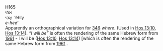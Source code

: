 <body>
  <p>H165<br>  אהי  <br> אֱהִי  ‎  ‘ĕhı̂y  <br><i>e-hee‘ </i><br>Apparently an orthographical variation for <a href="h0346.htm">346</a>  <i>where</i>. (Used in <a href="hos013.htm#010">Hos 13:10</a>, <a href="hos013.htm#014">Hos 13:14</a>). <i>“I</i> <i>will</i> <i>be”</i> is often the rendering of the same Hebrew form from <a href="h1961.htm">1961</a>  - I will be (<a href="hos013.htm#010">Hos 13:10</a>, <a href="hos013.htm#014">Hos 13:14</a>) [which is often the rendering of the same Hebrew form from <a href="h1961.htm">1961</a> .<br></p>
 </body>
